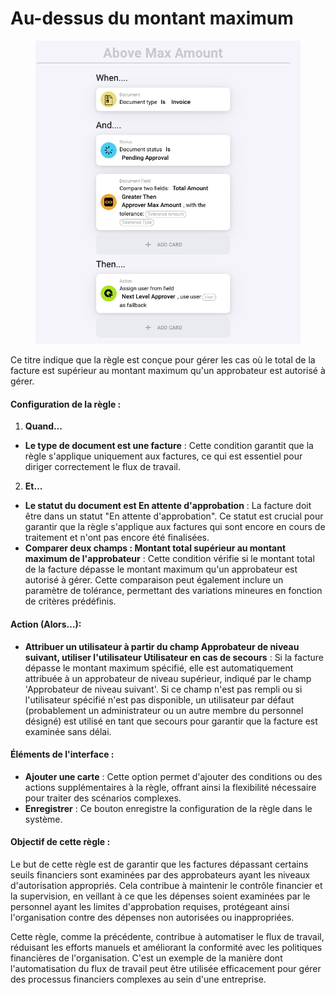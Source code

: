 # Au-dessus du montant maximum

<figure><img src="../../../.gitbook/assets/Bildschirmfoto 2024-05-03 um 14.51.42.png" alt=""><figcaption></figcaption></figure>

Ce titre indique que la règle est conçue pour gérer les cas où le total de la facture est supérieur au montant maximum qu'un approbateur est autorisé à gérer.

#### Configuration de la règle :

1. **Quand…**
* **Le type de document est une facture** : Cette condition garantit que la règle s'applique uniquement aux factures, ce qui est essentiel pour diriger correctement le flux de travail.
2. **Et…**
* **Le statut du document est En attente d'approbation** : La facture doit être dans un statut "En attente d'approbation". Ce statut est crucial pour garantir que la règle s'applique aux factures qui sont encore en cours de traitement et n'ont pas encore été finalisées.
* **Comparer deux champs : Montant total supérieur au montant maximum de l'approbateur** : Cette condition vérifie si le montant total de la facture dépasse le montant maximum qu'un approbateur est autorisé à gérer. Cette comparaison peut également inclure un paramètre de tolérance, permettant des variations mineures en fonction de critères prédéfinis.

#### Action (Alors…):

* **Attribuer un utilisateur à partir du champ Approbateur de niveau suivant, utiliser l'utilisateur Utilisateur en cas de secours** : Si la facture dépasse le montant maximum spécifié, elle est automatiquement attribuée à un approbateur de niveau supérieur, indiqué par le champ 'Approbateur de niveau suivant'. Si ce champ n'est pas rempli ou si l'utilisateur spécifié n'est pas disponible, un utilisateur par défaut (probablement un administrateur ou un autre membre du personnel désigné) est utilisé en tant que secours pour garantir que la facture est examinée sans délai.

#### Éléments de l'interface :

* **Ajouter une carte** : Cette option permet d'ajouter des conditions ou des actions supplémentaires à la règle, offrant ainsi la flexibilité nécessaire pour traiter des scénarios complexes.
* **Enregistrer** : Ce bouton enregistre la configuration de la règle dans le système.

#### Objectif de cette règle :

Le but de cette règle est de garantir que les factures dépassant certains seuils financiers sont examinées par des approbateurs ayant les niveaux d'autorisation appropriés. Cela contribue à maintenir le contrôle financier et la supervision, en veillant à ce que les dépenses soient examinées par le personnel ayant les limites d'approbation requises, protégeant ainsi l'organisation contre des dépenses non autorisées ou inappropriées.

Cette règle, comme la précédente, contribue à automatiser le flux de travail, réduisant les efforts manuels et améliorant la conformité avec les politiques financières de l'organisation. C'est un exemple de la manière dont l'automatisation du flux de travail peut être utilisée efficacement pour gérer des processus financiers complexes au sein d'une entreprise.
